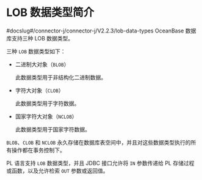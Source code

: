LOB 数据类型简介 
===============================
#docslug#/connector-j/connector-j/V2.2.3/lob-data-types
OceanBase 数据库支持三种 LOB 数据类型。

三种 `LOB` 数据类型如下：

* 二进制大对象（`BLOB`）

  此数据类型用于非结构化二进制数据。
  




<!-- -->

* 字符大对象（`CLOB`）

  此数据类型用于字符数据。
  




<!-- -->

* 国家字符大对象（`NCLOB`）

  此数据类型用于国家字符数据。
  




`BLOB`、`CLOB` 和 `NCLOB` 永久存储在数据库表空间中，并且对这些数据类型执行的所有操作都在事务控制下。

PL 语言支持 `LOB` 数据类型，并且 JDBC 接口允许将 `IN` 参数传递给 PL 存储过程或函数，以及允许检索 `OUT` 参数或返回值。
